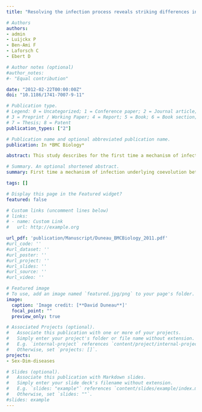 ```yaml
---
title: "Resolving the infection process reveals striking differences in the contribution of environment, genetics and phylogeny to host-parasite interactions."

# Authors
authors: 
- admin
- Luijckx P
- Ben-Ami F
- Laforsch C
- Ebert D 

# Author notes (optional)
#author_notes:
#- "Equal contribution"

date: "2012-02-22T00:00:00Z"
doi: "10.1186/1741-7007-9-11"

# Publication type.
# Legend: 0 = Uncategorized; 1 = Conference paper; 2 = Journal article;
# 3 = Preprint / Working Paper; 4 = Report; 5 = Book; 6 = Book section;
# 7 = Thesis; 8 = Patent
publication_types: ["2"]

# Publication name and optional abbreviated publication name.
publication: In *BMC Biology*

abstract: This study describes for the first time a mechanism of infection underlying the coevolution between a host (<i>Daphnia magna</i>) and his parasite (<i>Pasteuria ramosa</i>). The parasite must attach specifically to the oesophagus of its host to infect it. It is the specificity at this stage of infection that is at the origin of coevolution. We introduce the importance of taking into account the stages of infection to understand the evolution of host-parasite relationships. In this study I also developed the "attachment test" method.

# Summary. An optional shortened abstract.
summary: First time a mechanism of infection underlying coevolution between a host (<i>Daphnia magna</i>) and his parasite (<i>Pasteuria ramosa</i>).

tags: []

# Display this page in the Featured widget?
featured: false

# Custom links (uncomment lines below)
# links:
# - name: Custom Link
#   url: http://example.org

url_pdf: 'publication/Manuscript/Duneau_BMCBiology_2011.pdf'
#url_code: ''
#url_dataset: ''
#url_poster: ''
#url_project: ''
#url_slides: ''
#url_source: ''
#url_video: ''

# Featured image
# To use, add an image named `featured.jpg/png` to your page's folder. 
image:
  caption: 'Image credit: [**David Duneau**]'
  focal_point: ""
  preview_only: true

# Associated Projects (optional).
#   Associate this publication with one or more of your projects.
#   Simply enter your project's folder or file name without extension.
#   E.g. `internal-project` references `content/project/internal-project/index.md`.
#   Otherwise, set `projects: []`.
projects:
- Sex-Dim-diseases

# Slides (optional).
#   Associate this publication with Markdown slides.
#   Simply enter your slide deck's filename without extension.
#   E.g. `slides: "example"` references `content/slides/example/index.md`.
#   Otherwise, set `slides: ""`.
#slides: example
---
```

